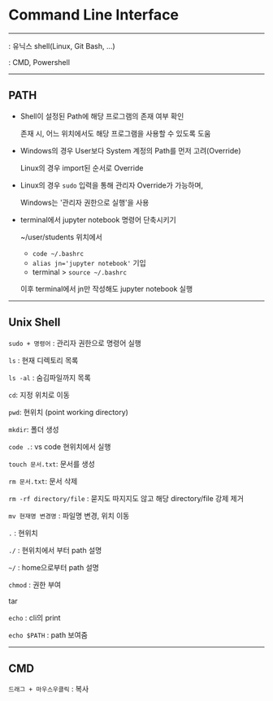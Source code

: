 # Command Line Interface

---

: 유닉스 shell(Linux, Git Bash, ...)

: CMD, Powershell

---

## PATH

- Shell이 설정된 Path에 해당 프로그램의 존재 여부 확인

  존재 시, 어느 위치에서도 해당 프로그램을 사용할 수 있도록 도움

- Windows의 경우 User보다 System 계정의 Path를 먼저 고려(Override)

  Linux의 경우 import된 순서로 Override

- Linux의 경우 `sudo` 입력을 통해 관리자 Override가 가능하며,

  Windows는 '관리자 권한으로 실행'을 사용
  
- terminal에서 jupyter notebook 명령어 단축시키기

  ~/user/students 위치에서 

  - `code ~/.bashrc` 
  - `alias jn='jupyter notebook'` 기입
  - terminal > `source ~/.bashrc`

  이후 terminal에서 jn만 작성해도 jupyter notebook 실행

---

## Unix Shell

`sudo + 명령어` : 관리자 권한으로 명령어 실행

`ls` : 현재 디렉토리 목록

`ls -al` : 숨김파일까지 목록

`cd`: 지정 위치로 이동

`pwd`: 현위치 (point working directory)

`mkdir`: 폴더 생성

`code .`: vs code 현위치에서 실행

`touch 문서.txt`: 문서를 생성

`rm 문서.txt`: 문서 삭제

`rm -rf directory/file` : 묻지도 따지지도 않고 해당 directory/file 강제 제거

`mv 현재명 변경명` : 파일명 변경, 위치 이동

`.` : 현위치

`./` : 현위치에서 부터 path 설명

`~/` : home으로부터 path 설명

`chmod` : 권한 부여

tar

`echo` : cli의 print

`echo $PATH` : path 보여줌

---

## CMD

`드래그 + 마우스우클릭` : 복사

